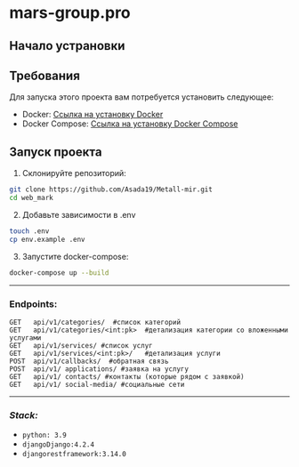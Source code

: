# mars-group.pro



## Начало устрановки

## Требования

Для запуска этого проекта вам потребуется установить следующее:
- Docker: [Ссылка на установку Docker](https://docs.docker.com/get-docker/)
- Docker Compose: [Ссылка на установку Docker Compose](https://docs.docker.com/compose/install/)

## Запуск проекта

1. Склонируйте репозиторий:

```bash
git clone https://github.com/Asada19/Metall-mir.git
cd web_mark 
```

2. Добавьте зависимости в .env

```bash
touch .env
cp env.example .env
```


3. Запустите docker-compose:

```bash
docker-compose up --build
```
___

### Endpoints:
```djangourlpath
GET   api/v1/categories/  #cписок категорий 
GET   api/v1/categories/<int:pk>  #детализация категории со вложенными услугами 
GET   api/v1/services/ #список услуг 
GET   api/v1/services/<int:pk>/   #детализация услуги 
POST  api/v1/callbacks/  #обратная связь
POST  api/v1/ applications/ #заявка на услугу
GET   api/v1/ contacts/ #контакты (которые рядом с заявкой)
GET   api/v1/ social-media/ #социальные сети
```

___
### *Stack:*
- `python: 3.9`
- `djangoDjango:4.2.4`
- `djangorestframework:3.14.0`